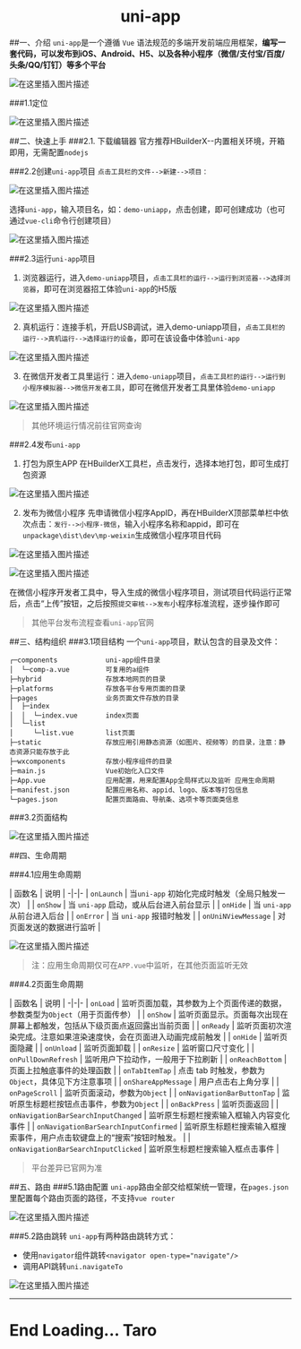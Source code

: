 # <center><font>uni-app</font></center>

##一、介绍
`uni-app`是一个遵循 `Vue` 语法规范的多端开发前端应用框架，**编写一套代码，可以发布到iOS、Android、H5、以及各种小程序（微信/支付宝/百度/头条/QQ/钉钉）等多个平台**

![在这里插入图片描述](https://img-blog.csdnimg.cn/20191220133448989.jpg?x-oss-process=image/watermark,type_ZmFuZ3poZW5naGVpdGk,shadow_10,text_aHR0cHM6Ly9ibG9nLmNzZG4ubmV0L3dlaXhpbl80NDI2Njc2MQ==,size_16,color_FFFFFF,t_70)

###1.1定位

![在这里插入图片描述](https://img-blog.csdnimg.cn/20191220133612273.jpg?x-oss-process=image/watermark,type_ZmFuZ3poZW5naGVpdGk,shadow_10,text_aHR0cHM6Ly9ibG9nLmNzZG4ubmV0L3dlaXhpbl80NDI2Njc2MQ==,size_16,color_FFFFFF,t_70)

##二、快速上手
###2.1. 下载编辑器
官方推荐HBuilderX--内置相关环境，开箱即用，无需配置`nodejs`

###2.2创建`uni-app`项目
`点击工具栏的文件-->新建-->项目：`

![在这里插入图片描述](https://img-blog.csdnimg.cn/20191220133850574.png?x-oss-process=image/watermark,type_ZmFuZ3poZW5naGVpdGk,shadow_10,text_aHR0cHM6Ly9ibG9nLmNzZG4ubmV0L3dlaXhpbl80NDI2Njc2MQ==,size_16,color_FFFFFF,t_70)

选择`uni-app`，输入项目名，如：`demo-uniapp`，点击创建，即可创建成功（也可通过`vue-cli`命令行创建项目）

![在这里插入图片描述](https://img-blog.csdnimg.cn/20191220134021489.png?x-oss-process=image/watermark,type_ZmFuZ3poZW5naGVpdGk,shadow_10,text_aHR0cHM6Ly9ibG9nLmNzZG4ubmV0L3dlaXhpbl80NDI2Njc2MQ==,size_16,color_FFFFFF,t_70)

###2.3运行`uni-app`项目
1. 浏览器运行，进入`demo-uniapp`项目，`点击工具栏的运行-->运行到浏览器-->选择浏览器`，即可在浏览器招工体验`uni-app`的H5版

![在这里插入图片描述](https://img-blog.csdnimg.cn/2019122013455398.png)

2. 真机运行：连接手机，开启USB调试，进入demo-uniapp项目，`点击工具栏的运行-->真机运行-->选择运行的设备`，即可在该设备中体验`uni-app`

![在这里插入图片描述](https://img-blog.csdnimg.cn/20191220134733502.png?x-oss-process=image/watermark,type_ZmFuZ3poZW5naGVpdGk,shadow_10,text_aHR0cHM6Ly9ibG9nLmNzZG4ubmV0L3dlaXhpbl80NDI2Njc2MQ==,size_16,color_FFFFFF,t_70)

3. 在微信开发者工具里运行：进入`demo-uniapp`项目，`点击工具栏的运行-->运行到小程序模拟器-->微信开发者工具`，即可在微信开发者工具里体验`demo-uniapp`

![在这里插入图片描述](https://img-blog.csdnimg.cn/20191220134905445.png?x-oss-process=image/watermark,type_ZmFuZ3poZW5naGVpdGk,shadow_10,text_aHR0cHM6Ly9ibG9nLmNzZG4ubmV0L3dlaXhpbl80NDI2Njc2MQ==,size_16,color_FFFFFF,t_70)

>其他环境运行情况前往官网查询

###2.4发布`uni-app`
1. 打包为原生APP
在HBuilderX工具栏，点击发行，选择本地打包，即可生成打包资源

![在这里插入图片描述](https://img-blog.csdnimg.cn/20191220135141953.png?x-oss-process=image/watermark,type_ZmFuZ3poZW5naGVpdGk,shadow_10,text_aHR0cHM6Ly9ibG9nLmNzZG4ubmV0L3dlaXhpbl80NDI2Njc2MQ==,size_16,color_FFFFFF,t_70)

2. 发布为微信小程序
先申请微信小程序AppID，再在HBuilderX顶部菜单栏中依次点击：`发行-->小程序-微信`，输入小程序名称和appid，即可在`unpackage\dist\dev\mp-weixin`生成微信小程序项目代码

![在这里插入图片描述](https://img-blog.csdnimg.cn/20191220135603935.png?x-oss-process=image/watermark,type_ZmFuZ3poZW5naGVpdGk,shadow_10,text_aHR0cHM6Ly9ibG9nLmNzZG4ubmV0L3dlaXhpbl80NDI2Njc2MQ==,size_16,color_FFFFFF,t_70)

![在这里插入图片描述](https://img-blog.csdnimg.cn/20191220135517290.png?x-oss-process=image/watermark,type_ZmFuZ3poZW5naGVpdGk,shadow_10,text_aHR0cHM6Ly9ibG9nLmNzZG4ubmV0L3dlaXhpbl80NDI2Njc2MQ==,size_16,color_FFFFFF,t_70)

在微信小程序开发者工具中，导入生成的微信小程序项目，测试项目代码运行正常后，点击“上传”按钮，之后按照`提交审核-->发布`小程序标准流程，逐步操作即可

>其他平台发布流程查看`uni-app`官网

##三、结构组织
###3.1项目结构
一个`uni-app`项目，默认包含的目录及文件：
```
┌─components            uni-app组件目录
│  └─comp-a.vue         可复用的a组件
├─hybrid                存放本地网页的目录
├─platforms             存放各平台专用页面的目录
├─pages                 业务页面文件存放的目录
│  ├─index
│  │  └─index.vue       index页面
│  └─list
│     └─list.vue        list页面
├─static                存放应用引用静态资源（如图片、视频等）的目录，注意：静态资源只能存放于此
├─wxcomponents          存放小程序组件的目录
├─main.js               Vue初始化入口文件
├─App.vue               应用配置，用来配置App全局样式以及监听 应用生命周期
├─manifest.json         配置应用名称、appid、logo、版本等打包信息
└─pages.json            配置页面路由、导航条、选项卡等页面类信息
```

###3.2页面结构

![在这里插入图片描述](https://img-blog.csdnimg.cn/20191220140915359.jpg?x-oss-process=image/watermark,type_ZmFuZ3poZW5naGVpdGk,shadow_10,text_aHR0cHM6Ly9ibG9nLmNzZG4ubmV0L3dlaXhpbl80NDI2Njc2MQ==,size_16,color_FFFFFF,t_70)

##四、生命周期

###4.1应用生命周期

| 函数名        | 说明   |
-|-|-
| `onLaunch`      | 当`uni-app` 初始化完成时触发（全局只触发一次）   |
| `onShow`        | 当 `uni-app` 启动，或从后台进入前台显示   |
| `onHide`        | 当 `uni-app` 从前台进入后台    |
| `onError`        | 当 `uni-app` 报错时触发    |
| `onUniNViewMessage`        | 对页面发送的数据进行监听    |

![在这里插入图片描述](https://img-blog.csdnimg.cn/20191220141405359.png?x-oss-process=image/watermark,type_ZmFuZ3poZW5naGVpdGk,shadow_10,text_aHR0cHM6Ly9ibG9nLmNzZG4ubmV0L3dlaXhpbl80NDI2Njc2MQ==,size_16,color_FFFFFF,t_70)

>注：应用生命周期仅可在`APP.vue`中监听，在其他页面监听无效

###4.2页面生命周期

| 函数名        | 说明   |
-|-|-
| `onLoad`      | 监听页面加载，其参数为上个页面传递的数据，参数类型为`Object`（用于页面传参）   |
| `onShow`        | 监听页面显示。页面每次出现在屏幕上都触发，包括从下级页面点返回露出当前页面    |
| `onReady`        | 监听页面初次渲染完成。注意如果渲染速度快，会在页面进入动画完成前触发    |
| `onHide`        | 监听页面隐藏    |
| `onUnload`        | 监听页面卸载    |
| `onResize`        | 监听窗口尺寸变化    |
| `onPullDownRefresh`        | 监听用户下拉动作，一般用于下拉刷新    |
| `onReachBottom`        | 页面上拉触底事件的处理函数    |
| `onTabItemTap`        | 点击 tab 时触发，参数为`Object`，具体见下方注意事项    |
| `onShareAppMessage`        | 用户点击右上角分享    |
| `onPageScroll`        | 监听页面滚动，参数为`Object`    |
| `onNavigationBarButtonTap`        | 监听原生标题栏按钮点击事件，参数为`Object`    |
| `onBackPress`        | 监听页面返回    |
| `onNavigationBarSearchInputChanged`        | 监听原生标题栏搜索输入框输入内容变化事件    |
| `onNavigationBarSearchInputConfirmed`        | 监听原生标题栏搜索输入框搜索事件，用户点击软键盘上的“搜索”按钮时触发。    |
| `onNavigationBarSearchInputClicked`        | 监听原生标题栏搜索输入框点击事件    |

>平台差异已官网为准

##五、路由
###5.1路由配置
`uni-app`路由全部交给框架统一管理，在`pages.json`里配置每个路由页面的路径，不支持`vue router`

![在这里插入图片描述](https://img-blog.csdnimg.cn/20191220141951256.png?x-oss-process=image/watermark,type_ZmFuZ3poZW5naGVpdGk,shadow_10,text_aHR0cHM6Ly9ibG9nLmNzZG4ubmV0L3dlaXhpbl80NDI2Njc2MQ==,size_16,color_FFFFFF,t_70)

###5.2路由跳转
`uni-app`有两种路由跳转方式：
* 使用`navigator`组件跳转`<navigator open-type="navigate"/>`
* 调用API跳转`uni.navigateTo`

![在这里插入图片描述](https://img-blog.csdnimg.cn/20191220142129375.png?x-oss-process=image/watermark,type_ZmFuZ3poZW5naGVpdGk,shadow_10,text_aHR0cHM6Ly9ibG9nLmNzZG4ubmV0L3dlaXhpbl80NDI2Njc2MQ==,size_16,color_FFFFFF,t_70)


---
# End  Loading...  Taro




